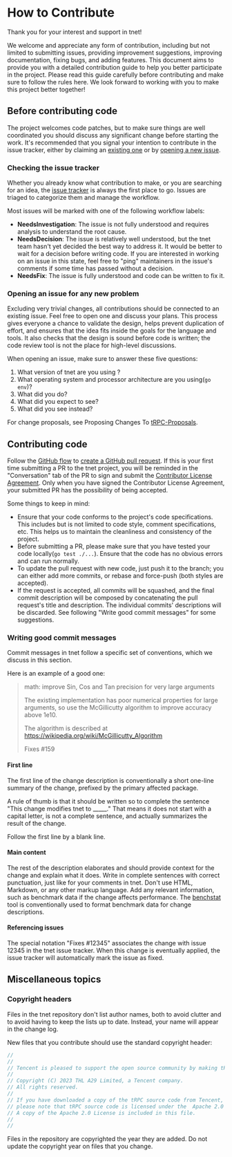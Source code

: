 # How to Contribute

Thank you for your interest and support in tnet!

We welcome and appreciate any form of contribution, including but not limited to submitting issues, providing improvement suggestions, improving documentation, fixing bugs, and adding features.
This document aims to provide you with a detailed contribution guide to help you better participate in the project.
Please read this guide carefully before contributing and make sure to follow the rules here.
We look forward to working with you to make this project better together!

## Before contributing code

The project welcomes code patches, but to make sure things are well coordinated you should discuss any significant change before starting the work.
It's recommended that you signal your intention to contribute in the issue tracker, either by claiming an [existing one](https://github.com/trpc-group/tnet/issues) or by [opening a new issue](https://github.com/trpc-group/tnet/issues/new).

### Checking the issue tracker

Whether you already know what contribution to make, or you are searching for an idea, the [issue tracker](https://github.com/trpc-group/tnet/issues) is always the first place to go.
Issues are triaged to categorize them and manage the workflow.

Most issues will be marked with one of the following workflow labels:
- **NeedsInvestigation**: The issue is not fully understood and requires analysis to understand the root cause.
- **NeedsDecision**: The issue is relatively well understood, but the tnet team hasn't yet decided the best way to address it.
  It would be better to wait for a decision before writing code.
  If you are interested in working on an issue in this state, feel free to "ping" maintainers in the issue's comments if some time has passed without a decision.
- **NeedsFix**: The issue is fully understood and code can be written to fix it.

### Opening an issue for any new problem

Excluding very trivial changes, all contributions should be connected to an existing issue.
Feel free to open one and discuss your plans.
This process gives everyone a chance to validate the design, helps prevent duplication of effort, and ensures that the idea fits inside the goals for the language and tools.
It also checks that the design is sound before code is written; the code review tool is not the place for high-level discussions.

When opening an issue, make sure to answer these five questions:
1. What version of tnet are you using ?
2. What operating system and processor architecture are you using(`go env`)?
3. What did you do?
4. What did you expect to see?
5. What did you see instead?

For change proposals, see Proposing Changes To [tRPC-Proposals](https://github.com/trpc-group/trpc/tree/main/proposal).

## Contributing code

Follow the [GitHub flow](https://docs.github.com/en/get-started/quickstart/github-flow) to [create a GitHub pull request](https://docs.github.com/en/get-started/quickstart/github-flow#create-a-pull-request).
If this is your first time submitting a PR to the tnet project, you will be reminded in the "Conversation" tab of the PR to sign and submit the [Contributor License Agreement](https://github.com/trpc-group/cla-database/blob/main/Tencent-Contributor-License-Agreement.md).
Only when you have signed the Contributor License Agreement, your submitted PR has the possibility of being accepted.

Some things to keep in mind:
- Ensure that your code conforms to the project's code specifications.
  This includes but is not limited to code style, comment specifications, etc. This helps us to maintain the cleanliness and consistency of the project.
- Before submitting a PR, please make sure that you have tested your code locally(`go test ./...`).
  Ensure that the code has no obvious errors and can run normally.
- To update the pull request with new code, just push it to the branch;
  you can either add more commits, or rebase and force-push (both styles are accepted).
- If the request is accepted, all commits will be squashed, and the final commit description will be composed by concatenating the pull request's title and description.
  The individual commits' descriptions will be discarded.
  See following "Write good commit messages" for some suggestions.

### Writing good commit messages

Commit messages in tnet follow a specific set of conventions, which we discuss in this section.

Here is an example of a good one:


> math: improve Sin, Cos and Tan precision for very large arguments
>
> The existing implementation has poor numerical properties for
> large arguments, so use the McGillicutty algorithm to improve
> accuracy above 1e10.
>
> The algorithm is described at https://wikipedia.org/wiki/McGillicutty_Algorithm
>
> Fixes #159


#### First line

The first line of the change description is conventionally a short one-line summary of the change, prefixed by the primary affected package.

A rule of thumb is that it should be written so to complete the sentence "This change modifies tnet to _____."
That means it does not start with a capital letter, is not a complete sentence, and actually summarizes the result of the change.

Follow the first line by a blank line.

#### Main content

The rest of the description elaborates and should provide context for the change and explain what it does.
Write in complete sentences with correct punctuation, just like for your comments in tnet.
Don't use HTML, Markdown, or any other markup language.
Add any relevant information, such as benchmark data if the change affects performance.
The [benchstat](https://godoc.org/golang.org/x/perf/cmd/benchstat) tool is conventionally used to format benchmark data for change descriptions.

#### Referencing issues

The special notation "Fixes #12345" associates the change with issue 12345 in the tnet issue tracker.
When this change is eventually applied, the issue tracker will automatically mark the issue as fixed.


## Miscellaneous topics

### Copyright headers

Files in the tnet repository don't list author names, both to avoid clutter and to avoid having to keep the lists up to date.
Instead, your name will appear in the change log.

New files that you contribute should use the standard copyright header:

```go
//
//
// Tencent is pleased to support the open source community by making tRPC available.
//
// Copyright (C) 2023 THL A29 Limited, a Tencent company.
// All rights reserved.
//
// If you have downloaded a copy of the tRPC source code from Tencent,
// please note that tRPC source code is licensed under the  Apache 2.0 License,
// A copy of the Apache 2.0 License is included in this file.
//
//
```

Files in the repository are copyrighted the year they are added.
Do not update the copyright year on files that you change.